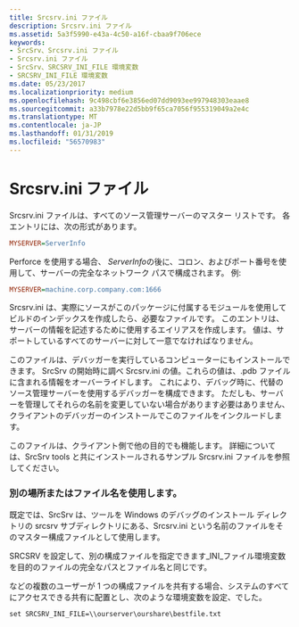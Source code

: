 ```yaml
---
title: Srcsrv.ini ファイル
description: Srcsrv.ini ファイル
ms.assetid: 5a3f5990-e43a-4c50-a16f-cbaa9f706ece
keywords:
- SrcSrv、Srcsrv.ini ファイル
- Srcsrv.ini ファイル
- SrcSrv、SRCSRV_INI_FILE 環境変数
- SRCSRV_INI_FILE 環境変数
ms.date: 05/23/2017
ms.localizationpriority: medium
ms.openlocfilehash: 9c498cbf6e3856ed07dd9093ee997948303eaae8
ms.sourcegitcommit: a33b7978e22d5bb9f65ca7056f955319049a2e4c
ms.translationtype: MT
ms.contentlocale: ja-JP
ms.lasthandoff: 01/31/2019
ms.locfileid: "56570983"
---
```

# <a name="the-srcsrvini-file"></a>Srcsrv.ini ファイル


Srcsrv.ini ファイルは、すべてのソース管理サーバーのマスター リストです。 各エントリには、次の形式があります。

```ini
MYSERVER=ServerInfo
```

Perforce を使用する場合、 *ServerInfo*の後に、コロン、およびポート番号を使用して、サーバーの完全なネットワーク パスで構成されます。 例:

```ini
MYSERVER=machine.corp.company.com:1666
```

Srcsrv.ini は、実際にソースがこのパッケージに付属するモジュールを使用してビルドのインデックスを作成したら、必要なファイルです。 このエントリは、サーバーの情報を記述するために使用するエイリアスを作成します。 値は、サポートしているすべてのサーバーに対して一意でなければなりません。

このファイルは、デバッガーを実行しているコンピューターにもインストールできます。 SrcSrv の開始時に調べ Srcsrv.ini の値。これらの値は、.pdb ファイルに含まれる情報をオーバーライドします。 これにより、デバッグ時に、代替のソース管理サーバーを使用するデバッガーを構成できます。 ただしも、サーバーを管理してそれらの名前を変更していない場合があります必要はありません、クライアントのデバッガーのインストールでこのファイルをインクルードします。

このファイルは、クライアント側で他の目的でも機能します。 詳細については、SrcSrv tools と共にインストールされるサンプル Srcsrv.ini ファイルを参照してください。

### <a name="span-idusingadifferentlocationorfilenamespanspan-idusingadifferentlocationorfilenamespanusing-a-different-location-or-file-name"></a><span id="using_a_different_location_or_file_name"></span><span id="USING_A_DIFFERENT_LOCATION_OR_FILE_NAME"></span>別の場所またはファイル名を使用します。

既定では、SrcSrv は、ツールを Windows のデバッグのインストール ディレクトリの srcsrv サブディレクトリにある、Srcsrv.ini という名前のファイルをそのマスター構成ファイルとして使用します。

SRCSRV を設定して、別の構成ファイルを指定できます\_INI\_ファイル環境変数を目的のファイルの完全なパスとファイル名と同じです。

などの複数のユーザーが 1 つの構成ファイルを共有する場合、システムのすべてにアクセスできる共有に配置とし、次のような環境変数を設定、でした。

```console
set SRCSRV_INI_FILE=\\ourserver\ourshare\bestfile.txt
```

 

 






